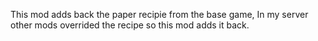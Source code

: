 This mod adds back the paper recipie from the base game, In my server other mods overrided the recipe so this mod adds it back.
